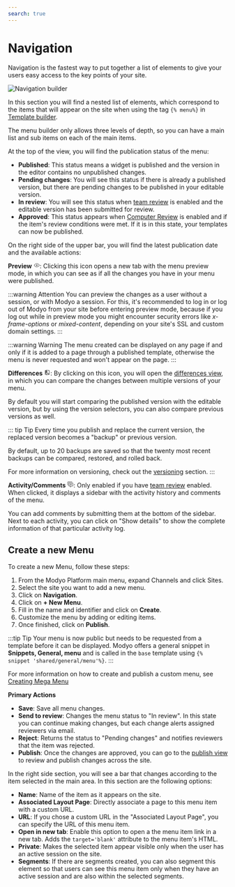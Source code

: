 ```yaml
---
search: true
---
```


# Navigation

Navigation is the fastest way to put together a list of elements to give your users easy access to the key points of your site.

![Navigation builder](/assets/img/platform/navigation-builder.png)

In this section you will find a nested list of elements, which correspond to the items that will appear on the site when using the tag <span v-pre>`{% menu%}`</span> in [Template builder](/en/platform/channels/templates.html).

The menu builder only allows three levels of depth, so you can have a main list and sub items on each of the main items.

At the top of the view, you will find the publication status of the menu:

- **Published**: This status means a widget is published and the version in the editor contains no unpublished changes.
- **Pending changes**: You will see this status if there is already a published version, but there are pending changes to be published in your editable version.
- **In review**: You will see this status when [team review](/platform/core/key-concepts.html) is enabled and the editable version has been submitted for review.
- **Approved**: This status appears when [Computer Review](/en/platform/core/key-concepts.html) is enabled and if the item's review conditions were met. If it is in this state, your templates can now be published.

On the right side of the upper bar, you will find the latest publication date and the available actions:

**Preview** <svg xmlns="http://www.w3.org/2000/svg" xmlns:xlink="http://www.w3.org/1999/xlink" aria-hidden="true" focusable="false" width="1em" height="1em" style="-ms-transform: rotate(360deg); -webkit-transform: rotate(360deg); transform: rotate(360deg);" preserveAspectRatio="xMidYMid meet" viewBox="0 0 24 24"><path d="M12 9a3 3 0 0 1 3 3a3 3 0 0 1-3 3a3 3 0 0 1-3-3a3 3 0 0 1 3-3m0-4.5c5 0 9.27 3.11 11 7.5c-1.73 4.39-6 7.5-11 7.5S2.73 16.39 1 12c1.73-4.39 6-7.5 11-7.5M3.18 12a9.821 9.821 0 0 0 17.64 0a9.821 9.821 0 0 0-17.64 0z" fill="#626262"/><rect x="0" y="0" width="24" height="24" fill="rgba(0, 0, 0, 0)" /></svg>: Clicking this icon opens a new tab with the menu preview mode, in which you can see as if all the changes you have in your menu were published.

:::warning Attention
You can preview the changes as a user without a session, or with Modyo a session. For this, it's recommended to log in or log out of Modyo from your site before entering preview mode, because if you log out while in preview mode you might encounter security errors like _x-frame-options_ or _mixed-content_, depending on your site's SSL and custom domain settings.
:::

:::warning Warning
The menu created can be displayed on any page if and only if it is added to a page through a published template, otherwise the menu is never requested and won't appear on the page.
:::

**Differences** <svg xmlns="http://www.w3.org/2000/svg" xmlns:xlink="http://www.w3.org/1999/xlink" aria-hidden="true" focusable="false" width="1em" height="1em" style="-ms-transform: rotate(360deg); -webkit-transform: rotate(360deg); transform: rotate(360deg);" preserveAspectRatio="xMidYMid meet" viewBox="0 0 24 24"> <path d="M19 3h-5v2h5v13l-5-6v9h5a2 2 0 0 0 2-2V5a2 2 0 0 0-2-2m-9 15H5l5-6m0-9H5c-1.11 0-2 .89-2 2v14a2 2 0 0 0 2 2h5v2h2V1h-2v2z" fill="#626262"/> </svg>: By clicking on this icon, you will open the [differences view](/platform/channels/sites.html#review-and-joint-publication), in which you can compare the changes between multiple versions of your menu.

By default you will start comparing the published version with the editable version, but by using the version selectors, you can also compare previous versions as well.

::: tip Tip
Every time you publish and replace the current version, the replaced version becomes a "backup" or previous version.

By default, up to 20 backups are saved so that the twenty most recent backups can be compared, restored, and rolled back. 

For more information on versioning, check out the [versioning](/en/platform/core/key-concepts.html#versioning) section.
:::

**Activity/Comments** <svg xmlns="http://www.w3.org/2000/svg" xmlns:xlink="http://www.w3.org/1999/xlink" aria-hidden="true" focusable="false" width="1em" height="1em" style="-ms-transform: rotate(360deg); -webkit-transform: rotate(360deg); transform: rotate(360deg);" preserveAspectRatio="xMidYMid meet" viewBox="0 0 24 24"><path d="M12 23a1 1 0 0 1-1-1v-3H7a2 2 0 0 1-2-2V7a2 2 0 0 1 2-2h14a2 2 0 0 1 2 2v10a2 2 0 0 1-2 2h-4.1l-3.7 3.71c-.2.18-.44.29-.7.29H12m1-6v3.08L16.08 17H21V7H7v10h6M3 15H1V3a2 2 0 0 1 2-2h16v2H3v12m6-6h10v2H9V9m0 4h8v2H9v-2z" fill="#626262"/><rect x="0" y="0" width="24" height="24" fill="rgba(0, 0, 0, 0)" /></svg>: Only enabled if you have [team review](/en/platform/core/key-concepts.html) enabled. When clicked, it displays a sidebar with the activity history and comments of the menu. 

You can add comments by submitting them at the bottom of the sidebar. Next to each activity, you can click on "Show details" to show the complete information of that particular activity log.

## Create a new Menu
To create a new Menu, follow these steps:

1. From the Modyo Platform main menu, expand Channels and click Sites.
2. Select the site you want to add a new menu.
3. Click on **Navigation**.
4. Click on **+ New Menu**.
5. Fill in the name and identifier and click on **Create**.
6. Customize the menu by adding or editing items.
7. Once finished, click on **Publish**.

:::tip Tip
Your menu is now public but needs to be requested from a template before it can be displayed. Modyo offers a general  snippet in **Snippets, General, menu** and is called in the `base` template using `{% snippet 'shared/general/menu'%}`.
:::

For more information on how to create and publish a custom menu, see [Creating Mega Menu](/en/platform/tutorials/how-to-create-a-menu.html)

**Primary Actions**

- **Save**: Save all menu changes.
- **Send to review**: Changes the menu status to "In review". In this state you can continue making changes, but each change alerts assigned reviewers via email.
- **Reject**: Returns the status to "Pending changes" and notifies reviewers that the item was rejected.
- **Publish**: Once the changes are approved, you can go to the [publish view](/en/platform/channels/sites.html#review-and-joint-publication) to review and publish changes across the site.

In the right side section, you will see a bar that changes according to the item selected in the main area. In this section are the following options:

- **Name**: Name of the item as it appears on the site.
- **Associated Layout Page**: Directly associate a page to this menu item with a custom URL.
- **URL**: If you chose a custom URL in the "Associated Layout Page", you can specify the URL of this menu item.
- **Open in new tab**: Enable this option to open a the menu item link in a new tab. Adds the `target='blank'` attribute to the menu item's HTML.
- **Private**: Makes the selected item appear visible only when the user has an active session on the site.
- **Segments**: If there are segments created, you can also segment this element so that users can see this menu item only when they have an active session and are also within the selected segments.


